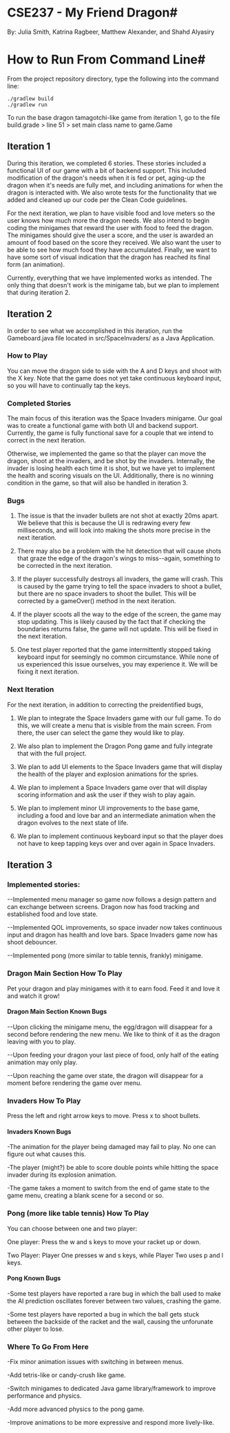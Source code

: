 # CSE237 - My Friend Dragon#
By: Julia Smith, Katrina Ragbeer, Matthew Alexander, and Shahd Alyasiry

# How to Run From Command Line#
From the project repository directory, type the following into the command line:

```
./gradlew build
./gradlew run
```

To run the base dragon tamagotchi-like game from iteration 1, go to the file build.grade > line 51 > set main class name to game.Game

## Iteration 1 ##
During this iteration, we completed 6 stories. These stories included a functional UI of our game with a bit of backend support.
This included modification of the dragon's needs when it is fed or pet, aging-up the dragon when it's needs are fully met, and 
including animations for when the dragon is interacted with. We also wrote tests for the functionality that we added and cleaned
up our code per the Clean Code guidelines.

For the next iteration, we plan to have visible food and love meters so the user knows how much more the dragon needs. We also
intend to begin coding the minigames that reward the user with food to feed the dragon. The minigames should give the user a 
score, and the user is awarded an amount of food based on the score they received. We also want the user to be able to see how 
much food they have accumulated. Finally, we want to have some sort of visual indication that the dragon has reached its final
form (an animation).

Currently, everything that we have implemented works as intended. The only thing that doesn't work is the minigame tab, but we
plan to implement that during iteration 2.

## Iteration 2 ##
In order to see what we accomplished in this iteration, run the Gameboard.java file located in src/SpaceInvaders/ as a Java
Application.

### How to Play 

You can move the dragon side to side with the A and D keys and shoot with the X key. Note that the game does not yet take continuous keyboard input, so you will have to continually tap the keys.

### Completed Stories

The main focus of this iteration was the Space Invaders minigame. Our goal was to create a functional game with both UI and
backend support. Currently, the game is fully functional save for a couple that we intend to correct in the next
iteration. 

Otherwise, we implemented the game so that the player can move the dragon, shoot at the invaders, and be shot by the invaders.
Internally, the invader is losing health each time it is shot, but we have yet to implement the health and scoring visuals on
the UI. Additionally, there is no winning condition in the game, so that will also be handled in iteration 3.

### Bugs
1) The issue is that the invader bullets are not shot at exactly 20ms apart. We believe that this is because
the UI is redrawing every few milliseconds, and will look into making the shots more precise in the next iteration.

2) There may also be a problem with the hit detection that will cause shots that graze the edge of the dragon's wings to miss--again, something to be corrected in the next iteration.

3) If the player successfully destroys all invaders, the game will crash. This is caused by the game trying to tell the space invaders to shoot a bullet, but there are no space invaders to shoot the bullet. This will be corrected by a gameOver() method in the next iteration.

4) If the player scoots all the way to the edge of the screen, the game may stop updating. This is likely caused by the fact that if checking the boundaries returns false, the game will not update. This will be fixed in the next iteration.

5) One test player reported that the game intermittently stopped taking keyboard input for seemingly no common circumstance. While none of us experienced this issue ourselves, you may experience it. We will be fixing it next iteration.

### Next Iteration ###

For the next iteration, in addition to correcting the preidentified bugs, 
1) We plan to integrate the Space Invaders game with our full game. To do this, we will create a menu that is visible from the main screen. From there, the user can select the game they would like to play. 

2) We also plan to implement the Dragon Pong game and fully integrate that with the full project.

3) We plan to add UI elements to the Space Invaders game that will display the health of the player and explosion animations for the spries.

4) We plan to implement a Space Invaders game over that will display scoring information and ask the user if they wish to play again.

5) We plan to implement minor UI improvements to the base game, including a food and love bar and an intermediate animation when the dragon evolves to the next state of life.

6) We plan to implement continuous keyboard input so that the player does not have to keep tapping keys over and over again in Space Invaders.

## Iteration 3 ##

### Implemented stories: ###
--Implemented menu manager so game now follows a design pattern and can exchange between screens. Dragon now has food tracking and established food and love state.

--Implemented QOL improvements, so space invader now takes continuous input and dragon has health and love bars. Space Invaders game now has shoot debouncer.

--Implemented pong (more similar to table tennis, frankly) minigame.

### Dragon Main Section How To Play ###
Pet your dragon and play minigames with it to earn food. Feed it and love it and watch it grow!

#### Dragon Main Section Known Bugs ####

--Upon clicking the minigame menu, the egg/dragon will disappear for a second before rendering the new menu. We like to think of it as the dragon leaving with you to play.

--Upon feeding your dragon your last piece of food, only half of the eating animation may only play.

--Upon reaching the game over state, the dragon will disappear for a moment before rendering the game over menu.


### Invaders How To Play ###

Press the left and right arrow keys to move. Press x to shoot bullets.

#### Invaders Known Bugs ####

-The animation for the player being damaged may fail to play. No one can figure out what causes this.

-The player (might?) be able to score double points while hitting the space invader during its explosion animation.

-The game takes a moment to switch from the end of game state to the game menu, creating a blank scene for a second or so.

### Pong (more like table tennis) How To Play ###
You can choose between one and two player:

One player: Press the w and s keys to move your racket up or down.

Two Player: Player One presses w and s keys, while Player Two uses p and l keys.

#### Pong Known Bugs ####

-Some test players have reported a rare bug in which the ball used to make the AI prediction oscillates forever between two values, crashing the game.

-Some test players have reported a bug in which the ball gets stuck between the backside of the racket and the wall, causing the unforunate other player to lose.


### Where To Go From Here ###

-Fix minor animation issues with switching in between menus.

-Add tetris-like or candy-crush like game.

-Switch minigames to dedicated Java game library/framework to improve performance and physics.

-Add more advanced physics to the pong game.

-Improve animations to be more expressive and respond more lively-like.






